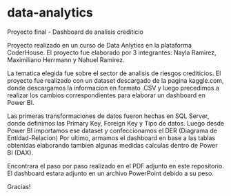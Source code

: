 # data-analytics
Proyecto final - Dashboard de analisis crediticio

Proyecto realizado en un curso de Data Anlytics en la plataforma CoderHouse.
El proyecto fue elaborado por 3 integrantes: Nayla Ramirez, Maximiliano Herrmann y Nahuel Ramirez.

La tematica elegida fue sobre el sector de analisis de riesgos crediticios.
El proyecto fue realizado con un dataset descargado de la pagina kaggle.com, donde descargamos la informacion en formato .CSV y luego precedimos a realizar los cambios correspondientes para elaborar un dashboard en Power BI.

Las primeras transformaciones de datos fueron hechas en SQL Server, donde definimos las Primary Key, Foreign Key y Tipo de datos.
Luego desde Power BI importamos ese dataset y confeccionamos el DER (Diagrama de Entidad-Relacion)
Por ultimo, armamos el dashboard en base a las tablas obtenidas elaborando tambien algunas medidas calculas dentro de Power BI (DAX).

Encontrara el paso por paso realizado en el PDF adjunto en este repositorio.
El dashboard estara adjunto en un archivo PowerPoint debido a su peso.

Gracias!
